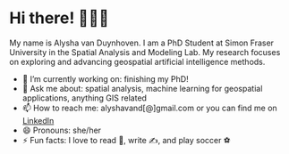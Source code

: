 # Hi there! 👋👩‍💻

My name is Alysha van Duynhoven. I am a PhD Student at Simon Fraser University in the Spatial Analysis and Modeling Lab. My research focuses on exploring and advancing geospatial artificial intelligence methods.

- 🌱 I’m currently working on: finishing my PhD! 
- 💬 Ask me about: spatial analysis, machine learning for geospatial applications, anything GIS related
- 📫 How to reach me: alyshavand[@]gmail.com or you can find me on [LinkedIn][1]
- 😄 Pronouns: she/her
- ⚡ Fun facts: I love to read 📖, write ✍️, and play soccer ⚽

[1]: https://www.linkedin.com/in/alyshavd/
